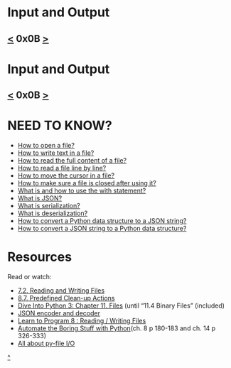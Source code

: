 # Input and Output
[<](https://github.com/TheeKingZa/alx-higher_level_programming/tree/master/0x0A-python-inheritance/README.md) 0x0B [>](https://github.com/TheeKingZa/alx-higher_level_programming/tree/master/0x0C-python-almost_a_circle/README.md)
---

# Input and Output
[<](https://github.com/TheeKingZa/alx-higher_level_programming/tree/master/0x0A-python-inheritance/README.md) 0x0B [>](https://github.com/TheeKingZa/alx-higher_level_programming/tree/master/0x0C-python-almost_a_circle/README.md)
---

# NEED TO KNOW?
* [How to open a file?]()
* [How to write text in a file?]()
* [How to read the full content of a file?]()
* [How to read a file line by line?]()
* [How to move the cursor in a file?]()
* [How to make sure a file is closed after using it?]()
* [What is and how to use the with statement?]()
* [What is JSON?]()
* [What is serialization?]()
* [What is deserialization?]()
* [How to convert a Python data structure to a JSON string?]()
* [How to convert a JSON string to a Python data structure?]()


# Resources
  Read or watch:

* [7.2. Reading and Writing Files](https://docs.python.org/3/tutorial/inputoutput.html#reading-and-writing-files)
* [8.7. Predefined Clean-up Actions](https://docs.python.org/3/tutorial/errors.html#predefined-clean-up-actions)
* [Dive Into Python 3: Chapter 11. Files](https://histo.ucsf.edu/BMS270/diveintopython3-r802.pdf) (until “11.4 Binary Files” (included)
* [JSON encoder and decoder](https://docs.python.org/3/library/json.html)
* [Learn to Program 8 : Reading / Writing Files](https://www.youtube.com/watch?v=EukxMIsNeqU)
* [Automate the Boring Stuff with Python](https://automatetheboringstuff.com/)(ch. 8 p 180-183 and ch. 14 p 326-333)
* [All about py-file I/O](https://techvidvan.com/tutorials/python-file-read-write/)



[^](#input-and-output)
